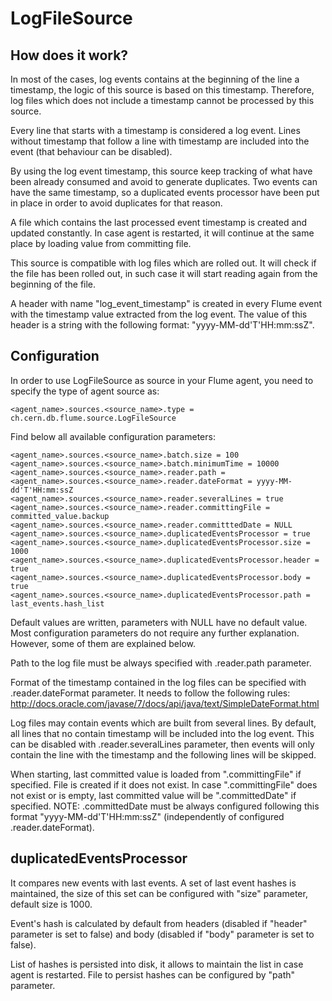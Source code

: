 # LogFileSource

## How does it work?

In most of the cases, log events contains at the beginning of the line a timestamp, the logic of this source is based on this timestamp. Therefore, log files which does not include a timestamp cannot be processed by this source.

Every line that starts with a timestamp is considered a log event. Lines without timestamp that follow a line with timestamp are included into the event (that behaviour can be disabled). 

By using the log event timestamp, this source keep tracking of what have been already consumed and avoid to generate duplicates. Two events can have the same timestamp, so a duplicated events processor have been put in place in order to avoid duplicates for that reason.

A file which contains the last processed event timestamp is created and updated constantly. In case agent is restarted, it will continue at the same place by loading value from committing file.

This source is compatible with log files which are rolled out. It will check if the file has been rolled out, in such case it will start reading again from the beginning of the file.    

A header with name "log_event_timestamp" is created in every Flume event with the timestamp value extracted from the log event. The value of this header is a string with the following format: "yyyy-MM-dd'T'HH:mm:ssZ".

## Configuration

In order to use LogFileSource as source in your Flume agent, you need to specify the type of agent source as:

```
<agent_name>.sources.<source_name>.type = ch.cern.db.flume.source.LogFileSource 
```

Find below all available configuration parameters:

```
<agent_name>.sources.<source_name>.batch.size = 100
<agent_name>.sources.<source_name>.batch.minimumTime = 10000
<agent_name>.sources.<source_name>.reader.path = 
<agent_name>.sources.<source_name>.reader.dateFormat = yyyy-MM-dd'T'HH:mm:ssZ
<agent_name>.sources.<source_name>.reader.severalLines = true
<agent_name>.sources.<source_name>.reader.committingFile = committed_value.backup
<agent_name>.sources.<source_name>.reader.committtedDate = NULL
<agent_name>.sources.<source_name>.duplicatedEventsProcessor = true
<agent_name>.sources.<source_name>.duplicatedEventsProcessor.size = 1000
<agent_name>.sources.<source_name>.duplicatedEventsProcessor.header = true
<agent_name>.sources.<source_name>.duplicatedEventsProcessor.body = true
<agent_name>.sources.<source_name>.duplicatedEventsProcessor.path = last_events.hash_list
```

Default values are written, parameters with NULL have no default value. Most configuration parameters do not require any further explanation. However, some of them are explained below.

Path to the log file must be always specified with .reader.path parameter.

Format of the timestamp contained in the log files can be specified with .reader.dateFormat parameter. It needs to follow the following rules: http://docs.oracle.com/javase/7/docs/api/java/text/SimpleDateFormat.html

Log files may contain events which are built from several lines. By default, all lines that no contain timestamp will be included into the log event. This can be disabled with .reader.severalLines  parameter, then events will only contain the line with the timestamp and the following lines will be skipped.

When starting, last committed value is loaded from ".committingFile" if specified. File is created if it does not exist. In case ".committingFile" does not exist or is empty, last committed value will be ".committedDate" if specified. NOTE: .committedDate must be always configured following this format "yyyy-MM-dd'T'HH:mm:ssZ" (independently of configured .reader.dateFormat).

## duplicatedEventsProcessor

It compares new events with last events. A set of last event hashes is maintained, the size of this set can be configured with "size" parameter, default size is 1000.

Event's hash is calculated by default from headers (disabled if "header" parameter is set to false) and body (disabled if "body" parameter is set to false).

List of hashes is persisted into disk, it allows to maintain the list in case agent is restarted. File to persist hashes can be configured by "path" parameter.
